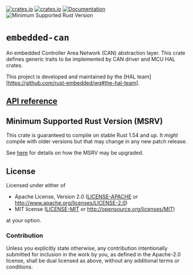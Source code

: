 [![crates.io](https://img.shields.io/crates/d/embedded-can.svg)](https://crates.io/crates/embedded-can)
[![crates.io](https://img.shields.io/crates/v/embedded-can.svg)](https://crates.io/crates/embedded-can)
[![Documentation](https://docs.rs/embedded-can/badge.svg)](https://docs.rs/embedded-can)
![Minimum Supported Rust Version](https://img.shields.io/badge/rustc-1.54+-blue.svg)

# `embedded-can`

An embedded Controller Area Network (CAN) abstraction layer. This crate defines generic traits to be implemented by CAN driver and MCU HAL crates.

This project is developed and maintained by the [HAL team][https://github.com/rust-embedded/wg#the-hal-team].

## [API reference]

[API reference]: https://docs.rs/embedded-can

## Minimum Supported Rust Version (MSRV)

This crate is guaranteed to compile on stable Rust 1.54 and up. It *might*
compile with older versions but that may change in any new patch release.

See [here](../docs/msrv.md) for details on how the MSRV may be upgraded.

## License

Licensed under either of

- Apache License, Version 2.0 ([LICENSE-APACHE](LICENSE-APACHE) or
  http://www.apache.org/licenses/LICENSE-2.0)
- MIT license ([LICENSE-MIT](LICENSE-MIT) or http://opensource.org/licenses/MIT)

at your option.

### Contribution

Unless you explicitly state otherwise, any contribution intentionally submitted
for inclusion in the work by you, as defined in the Apache-2.0 license, shall be
dual licensed as above, without any additional terms or conditions.
